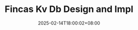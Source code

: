---
title: "Fincas Kv Db Design and Impl"
description: 
date: 2025-02-14T18:00:02+08:00
image: 
math: 
license: 
hidden: false
comments: true
draft: true
---